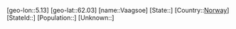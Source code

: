 ﻿---
location: [62.03,5.13]
type: City
tags:
- geo/City


SpocWebEntityId: 35156
isDeleted: false
confidential: public

---
[geo-lon::5.13]
[geo-lat::62.03]
[name::Vaagsoe]
[State::]
[Country::[Norway](geo/Continent/Europe/Norway.md)]
[StateId::]
[Population::]
[Unknown::]


